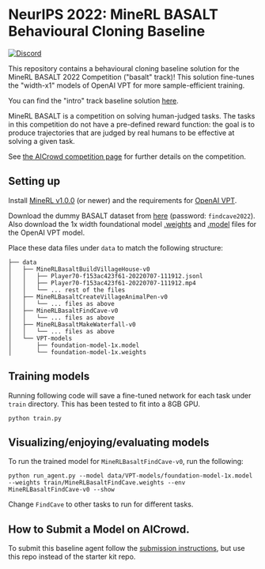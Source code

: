 # NeurIPS 2022: MineRL BASALT Behavioural Cloning Baseline

[![Discord](https://img.shields.io/discord/565639094860775436.svg)](https://discord.gg/BT9uegr)

This repository contains a behavioural cloning baseline solution for the MineRL BASALT 2022 Competition ("basalt" track)! This solution fine-tunes the "width-x1" models of OpenAI VPT for more sample-efficient training.

You can find the "intro" track baseline solution [here](https://github.com/minerllabs/basalt-2022-intro-track-baseline).

MineRL BASALT is a competition on solving human-judged tasks. The tasks in this competition do not have a pre-defined reward function: the goal is to produce trajectories that are judged by real humans to be effective at solving a given task.

See [the AICrowd competition page](https://www.aicrowd.com/challenges/neurips-2022-minerl-basalt-competition) for further details on the competition.


## Setting up

Install [MineRL v1.0.0](https://github.com/minerllabs/minerl) (or newer) and the requirements for [OpenAI VPT](https://github.com/openai/Video-Pre-Training).

Download the dummy BASALT dataset from [here](https://microsofteur-my.sharepoint.com/:f:/g/personal/t-anssik_microsoft_com/Ej9R17fChVVLtPZQmnA233ABmhtzPBnS-v0BOv6na8_IZA?e=izua7z) (password: `findcave2022`). Also download the 1x width foundational model [.weights](https://openaipublic.blob.core.windows.net/minecraft-rl/models/foundation-model-1x.weights) and [.model](https://openaipublic.blob.core.windows.net/minecraft-rl/models/foundation-model-1x.model) files for the OpenAI VPT model.

Place these data files under `data` to match the following structure:

```
├── data
│   ├── MineRLBasaltBuildVillageHouse-v0
│   │   ├── Player70-f153ac423f61-20220707-111912.jsonl
│   │   ├── Player70-f153ac423f61-20220707-111912.mp4
│   │   └── ... rest of the files
│   ├── MineRLBasaltCreateVillageAnimalPen-v0
│   │   └── ... files as above
│   ├── MineRLBasaltFindCave-v0
│   │   └── ... files as above
│   ├── MineRLBasaltMakeWaterfall-v0
│   │   └── ... files as above
│   └── VPT-models
│       ├── foundation-model-1x.model
│       └── foundation-model-1x.weights
```


## Training models

Running following code will save a fine-tuned network for each task under `train` directory. This has been tested to fit into a 8GB GPU.

```
python train.py
```

## Visualizing/enjoying/evaluating models

To run the trained model for `MineRLBasaltFindCave-v0`, run the following:

```
python run_agent.py --model data/VPT-models/foundation-model-1x.model --weights train/MineRLBasaltFindCave.weights --env MineRLBasaltFindCave-v0 --show
```

Change `FindCave` to other tasks to run for different tasks.

## How to Submit a Model on AICrowd.

To submit this baseline agent follow the [submission instructions](https://github.com/minerllabs/basalt_2022_competition_submission_template/), but use this repo instead of the starter kit repo.

